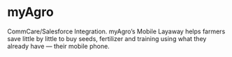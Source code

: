 # myAgro
CommCare/Salesforce Integration. myAgro’s Mobile Layaway helps farmers save little by little to buy seeds, fertilizer and training using what they already have — their mobile phone.

